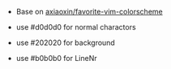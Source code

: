 
* Base on [axiaoxin/favorite-vim-colorscheme](https://github.com/axiaoxin/favorite-vim-colorscheme)

* use #d0d0d0 for normal charactors
* use #202020 for background
* use #b0b0b0 for LineNr
